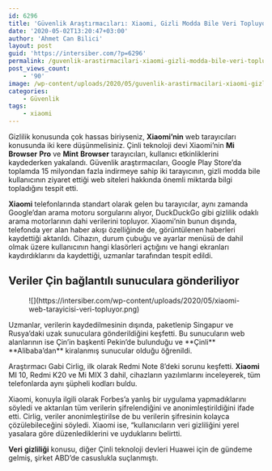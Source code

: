 ```yaml
---
id: 6296
title: 'Güvenlik Araştırmacıları: Xiaomi, Gizli Modda Bile Veri Topluyor'
date: '2020-05-02T13:20:47+03:00'
author: 'Ahmet Can Bilici'
layout: post
guid: 'https://intersiber.com/?p=6296'
permalink: /guvenlik-arastirmacilari-xiaomi-gizli-modda-bile-veri-topluyor/
post_views_count:
    - '90'
image: /wp-content/uploads/2020/05/guvenlik-arastirmacilari-xiaomi-gizli-modda-bile-veri-topluyor.jpeg
categories:
    - Güvenlik
tags:
    - xiaomi
---
```


Gizlilik konusunda çok hassas biriyseniz, **Xiaomi’nin** web tarayıcıları konusunda iki kere düşünmelisiniz. Çinli teknoloji devi Xiaomi’nin **Mi** **Browser** **Pro** ve **Mint** **Browser** tarayıcıları, kullanıcı etkinliklerini kaydederken yakalandı. Güvenlik araştırmacıları, Google Play Store’da toplamda 15 milyondan fazla indirmeye sahip iki tarayıcının, gizli modda bile kullanıcının ziyaret ettiği web siteleri hakkında önemli miktarda bilgi topladığını tespit etti.

**Xiaomi** telefonlarında standart olarak gelen bu tarayıcılar, aynı zamanda Google’dan arama motoru sorgularını alıyor, DuckDuckGo gibi gizlilik odaklı arama motorlarının dahi verilerini topluyor. Xiaomi’nin bunun dışında, telefonda yer alan haber akışı özelliğinde de, görüntülenen haberleri kaydettiği aktarıldı. Cihazın, durum çubuğu ve ayarlar menüsü de dahil olmak üzere kullanıcının hangi klasörleri açtığını ve hangi ekranları kaydırdıklarını da kaydettiği, uzmanlar tarafından tespit edildi.

## Veriler Çin bağlantılı sunuculara gönderiliyor

<figure class="wp-block-image size-large">![](https://intersiber.com/wp-content/uploads/2020/05/xiaomi-web-tarayicisi-veri-topluyor.png)</figure>Uzmanlar, verilerin kaydedilmesinin dışında, paketlenip Singapur ve Rusya’daki uzak sunuculara gönderildiğini keşfetti. Bu sunucuların web alanlarının ise Çin’in başkenti Pekin’de bulunduğu ve **Çinli** **Alibaba’dan** kiralanmış sunucular olduğu öğrenildi.

Araştırmacı Gabi Cirlig, ilk olarak Redmi Note 8’deki sorunu keşfetti. **Xiaomi** MI 10, Redmi K20 ve Mi MIX 3 dahil, cihazların yazılımlarını inceleyerek, tüm telefonlarda aynı şüpheli kodları buldu.

Xiaomi, konuyla ilgili olarak Forbes’a yanlış bir uygulama yapmadıklarını söyledi ve aktarılan tüm verilerin şifrelendiğini ve anonimleştirildiğini ifade etti. Cirlig, veriler anonimleştirilse de bu verilerin şifresinin kolayca çözülebileceğini söyledi. Xiaomi ise, “kullanıcıların veri gizliliğini yerel yasalara göre düzenlediklerini ve uyduklarını belirtti.

**Veri** **gizliliği** konusu, diğer Çinli teknoloji devleri Huawei için de gündeme gelmiş, şirket ABD’de casuslukla suçlanmıştı.